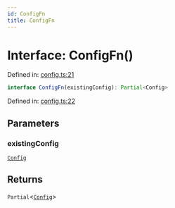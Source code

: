 ```yaml
---
id: ConfigFn
title: ConfigFn
---
```


<!-- DO NOT EDIT: this page is autogenerated from the type comments -->

# Interface: ConfigFn()

Defined in: [config.ts:21](https://github.com/crutchcorn/cli-testing-library/blob/main/packages/cli-testing-library/src/config.ts#L21)

```ts
interface ConfigFn(existingConfig): Partial<Config>
```

Defined in: [config.ts:22](https://github.com/crutchcorn/cli-testing-library/blob/main/packages/cli-testing-library/src/config.ts#L22)

## Parameters

### existingConfig

[`Config`](config.md)

## Returns

`Partial`\<[`Config`](config.md)\>
